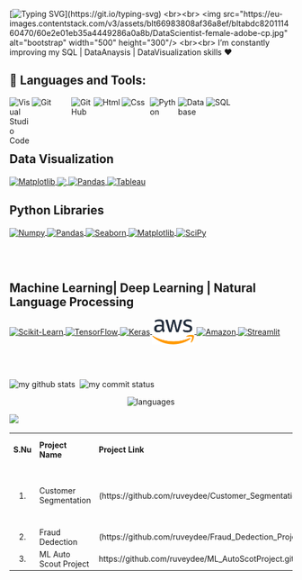 [![Typing SVG](https://readme-typing-svg.herokuapp.com?color=020608&lines=+Hi!+,+Welcome+to+My+GitHub+Account;+I'm+Rüveyde+Kaygısız+I'am+a+Data!)](https://git.io/typing-svg)
<br><br>
<img src="https://eu-images.contentstack.com/v3/assets/blt66983808af36a8ef/bltabdc820111460470/60e2e01eb35a4449286a0a8b/DataScientist-female-adobe-cp.jpg" alt="bootstrap" width="500" height="300"/> 
<br><br>
I’m constantly improving my SQL | DataAnaysis | DataVisualization skills ❤️ 
<br>

## 🔧 Languages and Tools:
<img align="left" alt="Visual Studio Code" width="40px" src="https://img.icons8.com/fluency/344/visual-studio.png" />
<img align="left" alt="Git" width="70px" src="https://img.icons8.com/color/344/git.png" />
<img align="left" alt="GitHub" width="40px" src="https://img.icons8.com/3d-fluency/344/github.png" />
<img align="left" alt="Html" width="50px" src="https://img.icons8.com/color/48/000000/html-5--v2.png"/>
<img align="left" alt="Css" width="50px" src="https://img.icons8.com/color/48/000000/css3.png"/>
<img align="left" alt="Python" width="50px" src="https://img.icons8.com/color/344/python--v1.png" />
<img align="left" alt="Database" width="50px" src="https://img.icons8.com/office/344/database.png"/>
<img align="left" alt="SQL" width="50px" src="https://img.icons8.com/color/344/sql.png"/>
<br><br>
<br><br>

## Data Visualization 
<a href="#" target="_blank"> <img align="center" src="https://matplotlib.org/stable/_static/logo2_compressed.svg" alt="Matplotlib" height="45"/> </a>
<a href="#" target="_blank"> <img align="center" src="https://seaborn.pydata.org/_static/logo-wide-lightbg.svg" height="45"/> </a>
<a href="#" target="_blank"> <img align="center" src="https://upload.wikimedia.org/wikipedia/commons/thumb/e/ed/Pandas_logo.svg/2560px-Pandas_logo.svg.png" alt="Pandas" height="45" height="60"/> </a>
<a href="#" target="_blank"> <img align="center" src="https://cdn.iconscout.com/icon/free/png-256/tableau-5376638-4489898.png" alt="Tableau" height="180"/> </a>

## Python Libraries
<a href="#" target="_blank"> <img align="center" src="https://numpy.org/doc/stable/_static/numpylogo.svg" alt="Numpy" height="45" width="120"/> </a>
<a href="#" target="_blank"> <img align="center" src="https://upload.wikimedia.org/wikipedia/commons/thumb/e/ed/Pandas_logo.svg/2560px-Pandas_logo.svg.png" alt="Pandas" height="45" width="120"/> </a>
<a href="#" target="_blank"> <img align="center" src="https://seaborn.pydata.org/_static/logo-wide-lightbg.svg" alt="Seaborn" height="45" width="120"/> </a>
<a href="#" target="_blank"> <img align="center" src="https://matplotlib.org/stable/_static/logo2_compressed.svg" alt="Matplotlib" height="45" height="30"/> </a>
<a href="#" target="_blank"> <img align="center" src="https://www.fullstackpython.com/img/logos/scipy.png" alt="SciPy" height="45" width="120"/> </a>

<br><br>

## Machine Learning| Deep Learning | Natural Language Processing 
<p align="left">
<a href="#" target="_blank"> <img align="center" src="https://img.shields.io/badge/scikit--learn-%23F7931E.svg?style=for-the-badge&logo=scikit-learn&logoColor=white" alt = Scikit-Learn height="45"/> </a>
<a href="#" target="_blank"> <img align="center" src="https://img.shields.io/badge/TensorFlow-%23FF6F00.svg?style=for-the-badge&logo=TensorFlow&logoColor=white" alt = TensorFlow height="45"/> </a>
<a href="#" target="_blank"> <img align="center" src="https://img.shields.io/badge/Keras-%23D00000.svg?style=for-the-badge&logo=Keras&logoColor=white" alt = Keras height="45"/> </a>
<a href="#" target="_blank"> <img align="center" src="https://raw.githubusercontent.com/Delta456/Delta456/master/img/aws.png" alt = AWS height="45"/> </a>
<a href="#" target="_blank"> <img align="center" src="https://wwwsitecorecom.azureedge.net/-/media/sitecoresite/images/home/products/marketplace/sitecore-cdp-integration-for-amazon-sagemaker/amazon_sagemaker-min.png?md=20220523T181222Z" alt = Amazon SageMaker height="55"/> </a>
<a href="#" target="_blank"> <img align="center" src="https://streamlit.io/images/brand/streamlit-logo-primary-colormark-darktext.png" alt = Streamlit height="55"/> </a>
</p>



 <table>
<tr >
    <th width="5%">S.Nu </th>
    <th align="left" width="20%">Project Name</th>
    <th align="left" width="40%">Project Link</th>
    <th align="left" width="30%">Libraries and Technologies I use</th>
  
</tr>
  
  
<tr>
    <td align=center >1.</td>
    <td>Customer Segmentation</td>
    <td>(https://github.com/ruveydee/Customer_Segmentation_Project.git)</td> 
    <td>RFM Anlaysis, Cohort Analysis and K-Means Clustering</td>
</tr>
  
 <tr>
    <td align=center >2.</td>
    <td>Fraud Dedection </td>
    <td>(https://github.com/ruveydee/Fraud_Dedection_Project.git)</td> 
    <td></td>
</tr>
      

 <tr>
    <td align=center >3.</td>
    <td>ML Auto Scout Project </td>
    <td>https://github.com/ruveydee/ML_AutoScotProject.git</td> 
    <td></td>
</tr>
  

<br><br>

<p align="left">
<img src="https://github-readme-stats.vercel.app/api?username=ruveydee&theme=white" alt="my github stats" width="49%"/>&nbsp;
<img src="https://github-readme-streak-stats.herokuapp.com/?user=ruveydee&theme=white" alt="my commit status" width="49%" /> </p>
<p align="center"> 
<img src="https://github-readme-stats.vercel.app/api/top-langs/?username=ruveydee&theme=white&layout=compact" alt="languages" width="50%" ></p>

![](https://komarev.com/ghpvc/?username=your-github-ruveydee&color=lightgrey)
